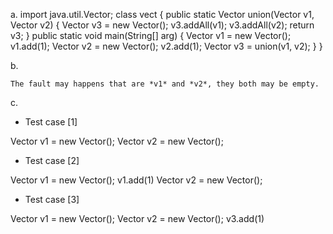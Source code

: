 ﻿

a.
import java.util.Vector;
class vect {
  public static Vector union(Vector v1, Vector v2)
  {
    Vector v3 = new Vector();
    v3.addAll(v1);
    v3.addAll(v2);
    return v3;
  }
  public static void main(String[] arg)
  {
    Vector v1 = new Vector();
    v1.add(1);
    Vector v2 = new Vector();
    v2.add(1);
    Vector v3 = union(v1, v2);
  }
}

b.
```
The fault may happens that are *v1* and *v2*, they both may be empty.
```
c.
-   Test case [1]

Vector v1 = new Vector();
Vector v2 = new Vector();

-   Test case [2]

Vector v1 = new Vector();
v1.add(1)
Vector v2 = new Vector();

-   Test case [3]

Vector v1 = new Vector();
Vector v2 = new Vector();
v3.add(1)
